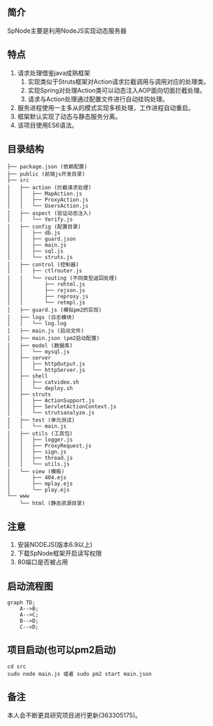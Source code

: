 ## 简介

SpNode主要是利用NodeJS实现动态服务器

## 特点
1. 请求处理借鉴java成熟框架
    1. 实现类似于Struts框架对Action请求拦截调用与调用对应的处理类。
    2. 实现Spring对处理Action类可以动态注入AOP面向切面拦截处理。
    3. 请求与Action处理通过配置文件进行自动挂钩处理。
2. 服务进程使用一主多从的模式实现多核处理，工作进程自动重启。
3. 框架默认实现了动态与静态服务分离。
4. 该项目使用ES6语法。

## 目录结构
```
├── package.json (依赖配置)
├── public (前端js开发目录)
├── src
│   ├── action (拦截请求处理)
│   │   ├── MapAction.js
│   │   ├── ProxyAction.js
│   │   └── UsersAction.js
│   ├── aspect (验证动态注入)
│   │   └── Verify.js
│   ├── config (配置目录)
│   │   ├── db.js
│   │   ├── guard.json
│   │   ├── main.js
│   │   ├── sql.js
│   │   └── struts.js
│   ├── control (控制器)
│   │   ├── ctlrouter.js
│   │   └── routing (不同类型返回处理)
│   │       ├── rehtml.js
│   │       ├── rejson.js
│   │       ├── reproxy.js
│   │       └── retmpl.js
│   ├── guard.js (模拟pm2的实现)
│   ├── logs (日志模块)
│   │   └── log.log
│   ├── main.js (启动文件)
│   ├── main.json (pm2启动配置)
│   ├── model (数据库)
│   │   └── mysql.js
│   ├── server
│   │   ├── httpOutput.js
│   │   └── httpServer.js
│   ├── shell
│   │   ├── catvideo.sh
│   │   └── deploy.sh
│   ├── struts 
│   │   ├── ActionSupport.js
│   │   ├── ServletActionContext.js
│   │   └── strutsanalyze.js
│   ├── test (单元测试)
│   │   └── main.js
│   ├── utils (工具包)
│   │   ├── logger.js
│   │   ├── ProxyRequest.js
│   │   ├── sign.js
│   │   ├── thread.js
│   │   └── utils.js
│   └── view (模板)
│       ├── 404.ejs
│       ├── mplay.ejs
│       └── play.ejs
└── www
    └── html (静态资源目录)
```
## 注意

 1. 安装NODEJS(版本6.9以上)
 2. 下载SpNode框架开启读写权限
 3. 80端口是否被占用

## 启动流程图
```
graph TD;
    A-->B;
    A-->C;
    B-->D;
    C-->D;
```

## 项目启动(也可以pm2启动)

```
cd src
sudo node main.js 或者 sudo pm2 start main.json
```
## 备注

本人会不断更具研究项目进行更新(363305175)。


